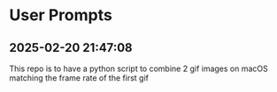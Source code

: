 # User Prompts

## 2025-02-20 21:47:08
This repo is to have a python script to combine 2 gif images on macOS matching the frame rate of the first gif


